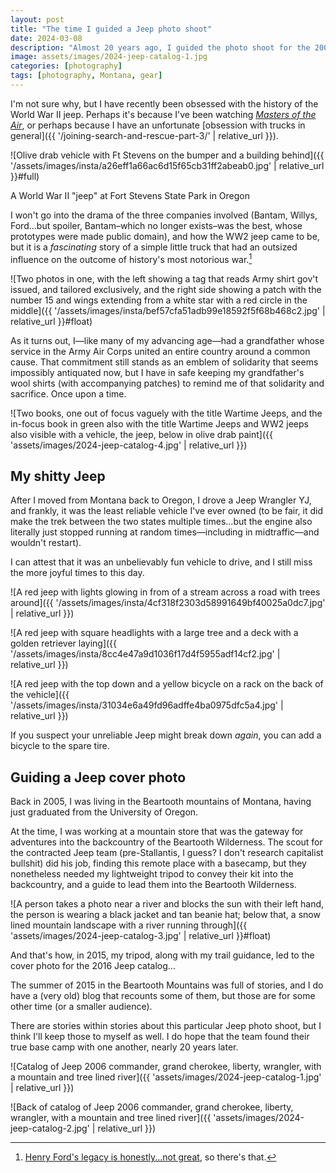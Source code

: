 ```yaml
---
layout: post
title: "The time I guided a Jeep photo shoot"
date: 2024-03-08
description: "Almost 20 years ago, I guided the photo shoot for the 2006 Jeep® catalog cover."
image: assets/images/2024-jeep-catalog-1.jpg
categories: [photography]
tags: [photography, Montana, gear]
---
```


I'm not sure why, but I have recently been obsessed with the history of the World War II jeep. Perhaps it's because I've been watching [<cite>Masters of the Air</cite>](https://en.wikipedia.org/wiki/Masters_of_the_Air), or perhaps because I have an unfortunate [obsession with trucks in general]({{ '/joining-search-and-rescue-part-3/' | relative_url }}).

![Olive drab vehicle with Ft Stevens on the bumper and a building behind]({{ '/assets/images/insta/a26eff1a66ac6d15f65cb31ff2abeab0.jpg' | relative_url }}#full)

<figcaption>A World War II "jeep" at Fort Stevens State Park in Oregon</figcaption>

I won't go into the drama of the three companies involved (Bantam, Willys, Ford...but spoiler, Bantam–which no longer exists–was the best, whose prototypes were made public domain), and how the WW2 jeep came to be, but it is a _fascinating_ story of a simple little truck that had an outsized influence on the outcome of history's most notorious war.[^1]

![Two photos in one, with the left showing a tag that reads Army shirt gov't issued, and tailored exclusively, and the right side showing a patch with the number 15 and wings extending from a white star with a red circle in the middle]({{ '/assets/images/insta/bef57cfa51adb99e18592f5f68b468c2.jpg' | relative_url }}#float)

As it turns out, I—like many of my advancing age—had a grandfather whose service in the Army Air Corps united an entire country around a common cause. That commitment still stands as an emblem of solidarity that seems impossibly antiquated now, but I have in safe keeping my grandfather's wool shirts (with accompanying patches) to remind me of that solidarity and sacrifice. Once upon a time.

![Two books, one out of focus vaguely with the title Wartime Jeeps, and the in-focus book in green also with the title Wartime Jeeps and WW2 jeeps also visible with a vehicle, the jeep, below in olive drab paint]({{ 'assets/images/2024-jeep-catalog-4.jpg' | relative_url }})

## My shitty Jeep

After I moved from Montana back to Oregon, I drove a Jeep Wrangler YJ, and frankly, it was the least reliable vehicle I've ever owned (to be fair, it did make the trek between the two states multiple times...but the engine also literally just stopped running at random times—including in midtraffic—and wouldn't restart).

I can attest that it was an unbelievably fun vehicle to drive, and I still miss the more joyful times to this day.

![A red jeep with lights glowing in from of a stream across a road with trees around]({{ '/assets/images/insta/4cf318f2303d58991649bf40025a0dc7.jpg' | relative_url }})

![A red jeep with square headlights with a large tree and a deck with a golden retriever laying]({{ '/assets/images/insta/8cc4e47a9d1036f17d4f5955adf14cf2.jpg' | relative_url }})

![A red jeep with the top down and a yellow bicycle on a rack on the back of the vehicle]({{ '/assets/images/insta/31034e6a49fd96adffe4ba0975dfc5a4.jpg' | relative_url }})

<figcaption>If you suspect your unreliable Jeep might break down <em>again</em>, you can add a bicycle to the spare tire.</figcaption>

## Guiding a Jeep cover photo

Back in 2005, I was living in the Beartooth mountains of Montana, having just graduated from the University of Oregon.

At the time, I was working at a mountain store that was the gateway for adventures into the backcountry of the Beartooth Wilderness. The scout for the contracted Jeep team (pre-Stallantis, I guess? I don't research capitalist bullshit) did his job, finding this remote place with a basecamp, but they nonetheless needed my lightweight tripod to convey their kit into the backcountry, and a guide to lead them into the Beartooth Wilderness.

![A person takes a photo near a river and blocks the sun with their left hand, the person is wearing a black jacket and tan beanie hat; below that, a snow lined mountain landscape with a river running through]({{ 'assets/images/2024-jeep-catalog-3.jpg' | relative_url }}#float)

And that's how, in 2015, my tripod, along with my trail guidance, led to the cover photo for the 2016 Jeep catalog...

The summer of 2015 in the Beartooth Mountains was full of stories, and I do have a (very old) blog that recounts some of them, but those are for some other time (or a smaller audience).

There are stories within stories about this particular Jeep photo shoot, but I think I'll keep those to myself as well. I do hope that the team found their true base camp with one another, nearly 20 years later.

![Catalog of Jeep 2006 commander, grand cherokee, liberty, wrangler, with a mountain and tree lined river]({{ 'assets/images/2024-jeep-catalog-1.jpg' | relative_url }})

![Back of catalog of Jeep 2006 commander, grand cherokee, liberty, wrangler, with a mountain and tree lined river]({{ 'assets/images/2024-jeep-catalog-2.jpg' | relative_url }})

[^1]: [Henry Ford's legacy is honestly...not great](https://www.theatlantic.com/ideas/archive/2023/11/henry-ford-anti-semitism/675911/), so there's that.